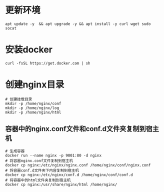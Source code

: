 # 更新环境

    apt update -y  && apt upgrade -y && apt install -y curl wget sudo socat

# 安装docker

    curl -fsSL https://get.docker.com | sh

# 创建nginx目录

    # 创建挂载目录
    mkdir -p /home/nginx/conf
    mkdir -p /home/nginx/log
    mkdir -p /home/nginx/html

## 容器中的nginx.conf文件和conf.d文件夹复制到宿主机

    # 生成容器
    docker run --name nginx -p 9001:80 -d nginx
    # 将容器nginx.conf文件复制到宿主机
    docker cp nginx:/etc/nginx/nginx.conf /home/nginx/conf/nginx.conf
    # 将容器conf.d文件夹下内容复制到宿主机
    docker cp nginx:/etc/nginx/conf.d /home/nginx/conf/conf.d
    # 将容器中的html文件夹复制到宿主机
    docker cp nginx:/usr/share/nginx/html /home/nginx/
